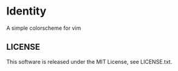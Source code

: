 # Identity
A simple colorscheme for vim

## LICENSE
This software is released under the MIT License, see LICENSE.txt.
